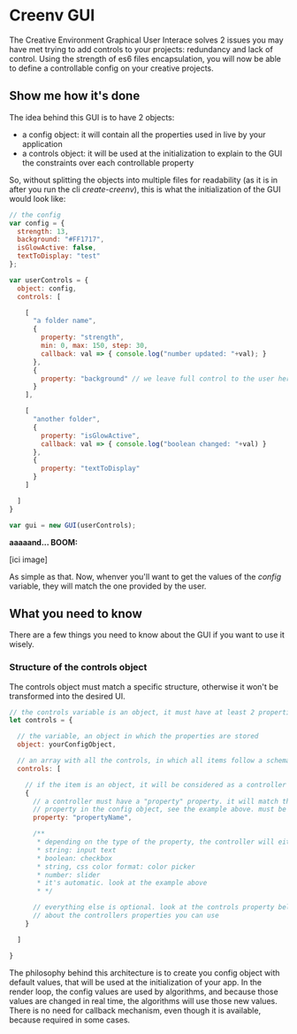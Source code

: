 # Creenv GUI

The Creative Environment Graphical User Interace solves 2 issues you may have met trying to add controls to your projects: redundancy and lack of control. Using the strength of es6 files encapsulation, you will now be able to define a controllable config on your creative projects. 

## Show me how it's done

The idea behind this GUI is to have 2 objects:
- a config object: it will contain all the properties used in live by your application 
- a controls object: it will be used at the initialization to explain to the GUI the constraints over each controllable property

So, without splitting the objects into multiple files for readability (as it is in after you run the cli *create-creenv*), this is what the initialization of the GUI would look like:

```js
// the config 
var config = {
  strength: 13,
  background: "#FF1717",
  isGlowActive: false,
  textToDisplay: "test"
};

var userControls = {
  object: config, 
  controls: [

    [
      "a folder name",
      {
        property: "strength",
        min: 0, max: 150, step: 30,
        callback: val => { console.log("number updated: "+val); }
      },
      {
        property: "background" // we leave full control to the user here 
      }
    ],

    [
      "another folder",
      {
        property: "isGlowActive",
        callback: val => { console.log("boolean changed: "+val) }
      },
      {
        property: "textToDisplay"
      }
    ]

  ]
}

var gui = new GUI(userControls);

```

**aaaaand... BOOM:**

[ici image]

As simple as that. Now, whenver you'll want to get the values of the *config* variable, they will match the one provided by the user.

## What you need to know 

There are a few things you need to know about the GUI if you want to use it wisely. 

### Structure of the controls object 

The controls object must match a specific structure, otherwise it won't be transformed into the desired UI.

```js
// the controls variable is an object, it must have at least 2 properties :
let controls = {

  // the variable, an object in which the properties are stored
  object: yourConfigObject,

  // an array with all the controls, in which all items follow a schema
  controls: [

    // if the item is an object, it will be considered as a controller
    {
      // a controller must have a "property" property. it will match the name of the
      // property in the config object, see the example above. must be a string
      property: "propertyName",

      /**
       * depending on the type of the property, the controller will either be: 
       * string: input text
       * boolean: checkbox 
       * string, css color format: color picker
       * number: slider
       * it's automatic. look at the example above
       * */

      // everything else is optional. look at the controls property below to learn
      // about the controllers properties you can use
    }

  ]

}
```

The philosophy behind this architecture is to create you config object with default values, that will be used at the initialization of your app. In the render loop, the config values are used by algorithms, and because those values are changed in real time, the algorithms will use those new values. There is no need for callback mechanism, even though it is available, because required in some cases. 